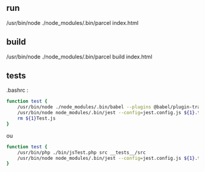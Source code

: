 ## run

/usr/bin/node ./node_modules/.bin/parcel index.html

## build

/usr/bin/node ./node_modules/.bin/parcel build index.html

## tests

.bashrc : 

```bash
function test {
    /usr/bin/node ./node_modules/.bin/babel --plugins @babel/plugin-transform-react-jsx ${1}.js -o ${1}Test.js
    /usr/bin/node node_modules/.bin/jest --config=jest.config.js ${1}.test
    rm ${1}Test.js
}
```
ou 

```bash
function test {
    /usr/bin/php ./bin/jsTest.php src __tests__/src
    /usr/bin/node node_modules/.bin/jest --config=jest.config.js ${1}.test
}
```

